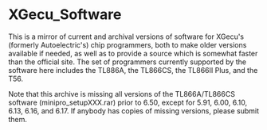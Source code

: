 # XGecu_Software
This is a mirror of current and archival versions of software for XGecu's (formerly Autoelectric's) chip programmers, both to make older versions available if needed, as well as to provide a source which is somewhat faster than the official site.  The set of programmers currently supported by the software here includes the TL886A, the TL866CS, the TL866II Plus, and the T56.

Note that this archive is missing all versions of the TL866A/TL866CS software (minipro_setupXXX.rar) prior to 6.50, except for 5.91, 6.00, 6.10, 6.13, 6.16, and 6.17.  If anybody has copies of missing versions, please submit them.
